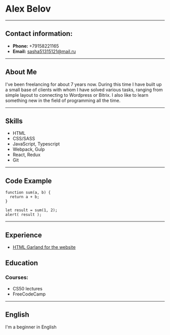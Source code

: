 # Alex Belov
---

## Contact information:

* **Phone:** +79158221165
* **Email:** sasha51315121@mail.ru

---

## About Me

I've been freelancing for about 7 years now. During this time I have built up a small base of clients with whom I have solved various tasks, ranging from simple layout to connecting to Wordpress or Bitrix. I also like to learn something new in the field of programming all the time.

---

## Skills

* HTML
* CSS/SASS
* JavaScript, Typescript
* Webpack, Gulp
* React, Redux
* Git

---

## Code Example

```
function sum(a, b) {
  return a + b;
}

let result = sum(1, 2);
alert( result );
```

---

## Experience

* [HTML Garland for the website](https://github.com/AlexUno/garland-html)

## Education

### Courses:

* CS50 lectures
* FreeCodeCamp

---

## English

I'm a beginner in English
